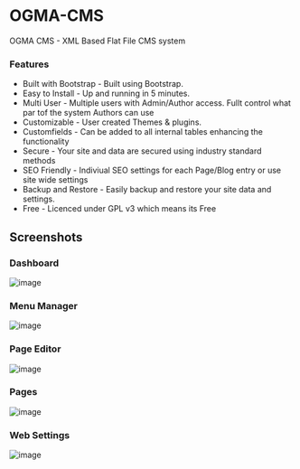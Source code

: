 OGMA-CMS
========

OGMA CMS - XML Based Flat File CMS system

### Features 

* Built with Bootstrap - Built using Bootstrap.  
* Easy to Install - Up and running in 5 minutes.  
* Multi User - Multiple users with Admin/Author access. Fullt control what par tof the system Authors can use 
* Customizable - User created Themes & plugins.  
* Customfields - Can be added to all internal tables enhancing the functionality 
* Secure - Your site and data are secured using industry standard methods 
* SEO Friendly - Indiviual SEO settings for each Page/Blog entry or use site wide settings 
* Backup and Restore - Easily backup and restore your site data and settings.  
* Free - Licenced under GPL v3 which means its Free 



## Screenshots

### Dashboard
![image](http://www.ogmacms.com/docimages/dashboard.png)

### Menu Manager
![image](http://www.ogmacms.com/docimages/menus.jpg)

### Page Editor 
![image](http://www.ogmacms.com/docimages/editor.jpg)

### Pages
![image](http://www.ogmacms.com/docimages/pages.jpg)

### Web Settings
![image](http://www.ogmacms.com/docimages/settings.jpg)

